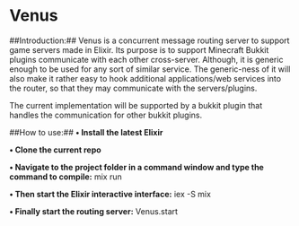 Venus
=====
##Introduction:##
Venus is a concurrent message routing server to support game servers made in Elixir. Its purpose is to support Minecraft Bukkit plugins communicate with each other cross-server. Although, it is generic enough to be used for any sort of similar service. The generic-ness of it will also make it rather easy to hook additional applications/web services into the router, so that they may communicate with the servers/plugins.

The current implementation will be supported by a bukkit plugin that handles the communication for other bukkit plugins.

##How to use:##
**• Install the latest Elixir**

**• Clone the current repo**

**• Navigate to the project folder in a command window and type the command to compile:** mix run

**• Then start the Elixir interactive interface:** iex -S mix

**• Finally start the routing server:** Venus.start
